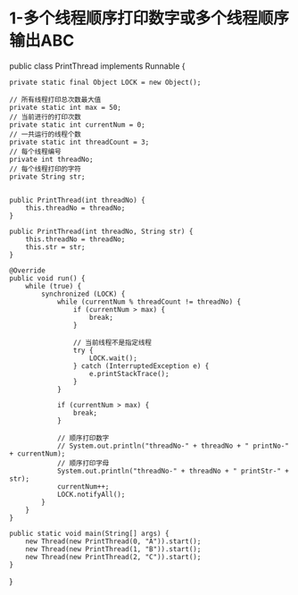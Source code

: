 # 1-多个线程顺序打印数字或多个线程顺序输出ABC

public class PrintThread implements Runnable {

    private static final Object LOCK = new Object();

    // 所有线程打印总次数最大值
    private static int max = 50;
    // 当前进行的打印次数
    private static int currentNum = 0;
    // 一共运行的线程个数
    private static int threadCount = 3;
    // 每个线程编号
    private int threadNo;
    // 每个线程打印的字符
    private String str;


    public PrintThread(int threadNo) {
        this.threadNo = threadNo;
    }

    public PrintThread(int threadNo, String str) {
        this.threadNo = threadNo;
        this.str = str;
    }

    @Override
    public void run() {
        while (true) {
            synchronized (LOCK) {
                while (currentNum % threadCount != threadNo) {
                    if (currentNum > max) {
                        break;
                    }

                    // 当前线程不是指定线程
                    try {
                        LOCK.wait();
                    } catch (InterruptedException e) {
                        e.printStackTrace();
                    }
                }

                if (currentNum > max) {
                    break;
                }
                
                // 顺序打印数字
                // System.out.println("threadNo-" + threadNo + " printNo-" + currentNum);
                // 顺序打印字母
                System.out.println("threadNo-" + threadNo + " printStr-" + str);
                currentNum++;
                LOCK.notifyAll();
            }
        }
    }

    public static void main(String[] args) {
        new Thread(new PrintThread(0, "A")).start();
        new Thread(new PrintThread(1, "B")).start();
        new Thread(new PrintThread(2, "C")).start();
    }
}
